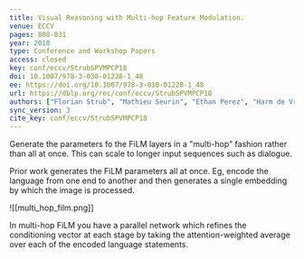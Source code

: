 ```yaml
---
title: Visual Reasoning with Multi-hop Feature Modulation.
venue: ECCV
pages: 808-831
year: 2018
type: Conference and Workshop Papers
access: closed
key: conf/eccv/StrubSPVMPCP18
doi: 10.1007/978-3-030-01228-1_48
ee: https://doi.org/10.1007/978-3-030-01228-1_48
url: https://dblp.org/rec/conf/eccv/StrubSPVMPCP18
authors: ["Florian Strub", "Mathieu Seurin", "Ethan Perez", "Harm de Vries", "J\u00e9r\u00e9mie Mary", "Philippe Preux", "Aaron C. Courville", "Olivier Pietquin"]
sync_version: 3
cite_key: conf/eccv/StrubSPVMPCP18
---
```

Generate the parameters fo the FiLM layers in a "multi-hop" fashion rather than all at once. This can scale to longer input sequences such as dialogue.

Prior work generates the FiLM parameters all at once. Eg, encode the language from one end to another and then generates a single embedding by which the image is processed.


![[multi_hop_film.png]]

In multi-hop FiLM you have a parallel network which refines the conditioning vector at each stage by taking the attention-weighted average over each of the encoded language statements.